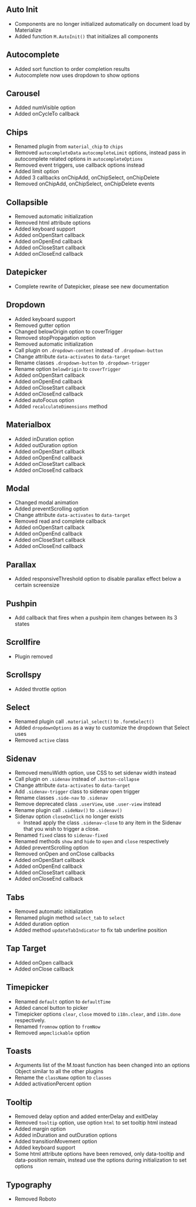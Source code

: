 ## Auto Init
- Components are no longer initialized automatically on document load by Materialize
- Added function `M.AutoInit()` that initializes all components

## Autocomplete
- Added sort function to order completion results
- Autocomplete now uses dropdown to show options

## Carousel
- Added numVisible option
- Added onCycleTo callback

## Chips
- Renamed plugin from `material_chip` to `chips`
- Removed `autocompleteData` `autocompleteLimit` options, instead pass in autocomplete related options in `autocompleteOptions`
- Removed event triggers, use callback options instead
- Added limit option
- Added 3 callbacks onChipAdd, onChipSelect, onChipDelete
- Removed onChipAdd, onChipSelect, onChipDelete events


## Collapsible
- Removed automatic initialization
- Removed html attribute options
- Added keyboard support
- Added onOpenStart callback
- Added onOpenEnd callback
- Added onCloseStart callback
- Added onCloseEnd callback


## Datepicker
- Complete rewrite of Datepicker, please see new documentation


## Dropdown
- Added keyboard support
- Removed gutter option
- Changed belowOrigin option to coverTrigger
- Removed stopPropagation option
- Removed automatic initialization
- Call plugin on `.dropdown-content` instead of `.dropdown-button`
- Change attribute `data-activates` to `data-target`
- Rename classes `.dropdown-button` to `.dropdown-trigger`
- Rename option `belowOrigin` to `coverTrigger`
- Added onOpenStart callback
- Added onOpenEnd callback
- Added onCloseStart callback
- Added onCloseEnd callback
- Added autoFocus option
- Added `recalculateDimensions` method


## Materialbox
- Added inDuration option
- Added outDuration option
- Added onOpenStart callback
- Added onOpenEnd callback
- Added onCloseStart callback
- Added onCloseEnd callback

## Modal
- Changed modal animation
- Added preventScrolling option
- Change attribute `data-activates` to `data-target`
- Removed read and complete callback
- Added onOpenStart callback
- Added onOpenEnd callback
- Added onCloseStart callback
- Added onCloseEnd callback


## Parallax
- Added responsiveThreshold option to disable parallax effect below a certain screensize


## Pushpin
- Add callback that fires when a pushpin item changes between its 3 states


## Scrollfire
- Plugin removed


## Scrollspy
- Added throttle option

## Select
- Renamed plugin call `.material_select()` to `.formSelect()`
- Added `dropdownOptions` as a way to customize the dropdown that Select uses
- Removed `active` class


## Sidenav
- Removed menuWidth option, use CSS to set sidenav width instead
- Call plugin on `.sidenav` instead of `.button-collapse`
- Change attribute `data-activates` to `data-target`
- Add `.sidenav-trigger` class to sidenav open trigger
- Rename classes `.side-nav` to `.sidenav`
- Remove deprecated class `.userView`, use `.user-view` instead
- Rename plugin call `.sideNav()` to `.sidenav()`
- Sidenav option `closeOnClick` no longer exists
  - Instead apply the class `.sidenav-close` to any item in the Sidenav that you wish to trigger a close.
- Renamed `fixed` class to `sidenav-fixed`
- Renamed methods `show` and `hide` to `open` and `close` respectively
- Added preventScrolling option
- Removed onOpen and onClose callbacks
- Added onOpenStart callback
- Added onOpenEnd callback
- Added onCloseStart callback
- Added onCloseEnd callback


## Tabs
- Removed automatic initialization
- Renamed plugin method `select_tab` to `select`
- Added duration option
- Added method `updateTabIndicator` to fix tab underline position


## Tap Target
- Added onOpen callback
- Added onClose callback


## Timepicker
- Renamed `default` option to `defaultTime`
- Added cancel button to picker
- Timepicker options `clear`, `close` moved to `i18n.clear`, and `i18n.done` respectively.
- Renamed `fromnow` option to `fromNow`
- Removed `ampmclickable` option


## Toasts
- Arguments list of the M.toast function has been changed into an options Object similar to all the other plugins
- Rename the `className` option to `classes`
- Added activationPercent option


## Tooltip
- Removed delay option and added enterDelay and exitDelay
- Removed `tooltip` option, use option `html` to set tooltip html instead
- Added margin option
- Added inDuration and outDuration options
- Added transitionMovement option
- Added keyboard support
- Some html attribute options have been removed, only data-tooltip and data-position remain, instead use the options during initialization to set options


## Typography
- Removed Roboto
